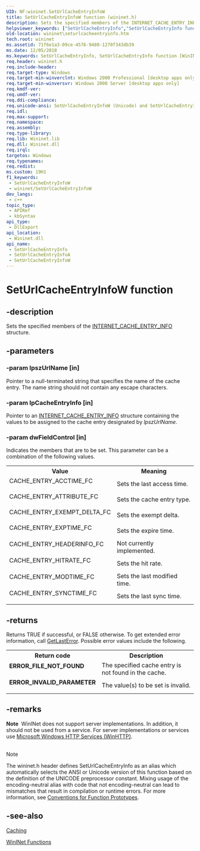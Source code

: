 ```yaml
---
UID: NF:wininet.SetUrlCacheEntryInfoW
title: SetUrlCacheEntryInfoW function (wininet.h)
description: Sets the specified members of the INTERNET_CACHE_ENTRY_INFO structure.
helpviewer_keywords: ["SetUrlCacheEntryInfo","SetUrlCacheEntryInfo function [WinINet]","SetUrlCacheEntryInfoA","SetUrlCacheEntryInfoW","_inet_seturlcacheentryinfo_function","wininet.seturlcacheentryinfo","wininet/SetUrlCacheEntryInfo","wininet/SetUrlCacheEntryInfoA","wininet/SetUrlCacheEntryInfoW"]
old-location: wininet\seturlcacheentryinfo.htm
tech.root: wininet
ms.assetid: 71f6e1a3-09ce-4576-9480-1270f343db39
ms.date: 12/05/2018
ms.keywords: SetUrlCacheEntryInfo, SetUrlCacheEntryInfo function [WinINet], SetUrlCacheEntryInfoA, SetUrlCacheEntryInfoW, _inet_seturlcacheentryinfo_function, wininet.seturlcacheentryinfo, wininet/SetUrlCacheEntryInfo, wininet/SetUrlCacheEntryInfoA, wininet/SetUrlCacheEntryInfoW
req.header: wininet.h
req.include-header: 
req.target-type: Windows
req.target-min-winverclnt: Windows 2000 Professional [desktop apps only]
req.target-min-winversvr: Windows 2000 Server [desktop apps only]
req.kmdf-ver: 
req.umdf-ver: 
req.ddi-compliance: 
req.unicode-ansi: SetUrlCacheEntryInfoW (Unicode) and SetUrlCacheEntryInfoA (ANSI)
req.idl: 
req.max-support: 
req.namespace: 
req.assembly: 
req.type-library: 
req.lib: Wininet.lib
req.dll: Wininet.dll
req.irql: 
targetos: Windows
req.typenames: 
req.redist: 
ms.custom: 19H1
f1_keywords:
 - SetUrlCacheEntryInfoW
 - wininet/SetUrlCacheEntryInfoW
dev_langs:
 - c++
topic_type:
 - APIRef
 - kbSyntax
api_type:
 - DllExport
api_location:
 - Wininet.dll
api_name:
 - SetUrlCacheEntryInfo
 - SetUrlCacheEntryInfoA
 - SetUrlCacheEntryInfoW
---
```


# SetUrlCacheEntryInfoW function


## -description

Sets the specified members of the 
<a href="https://docs.microsoft.com/windows/desktop/api/wininet/ns-wininet-internet_cache_entry_infoa">INTERNET_CACHE_ENTRY_INFO</a> structure.

## -parameters

### -param lpszUrlName [in]

Pointer to a null-terminated string that specifies the name of the cache entry. The name string should not contain any escape characters.

### -param lpCacheEntryInfo [in]

Pointer to an 
<a href="https://docs.microsoft.com/windows/desktop/api/wininet/ns-wininet-internet_cache_entry_infoa">INTERNET_CACHE_ENTRY_INFO</a> structure containing the values to be assigned to the cache entry designated by 
<i>lpszUrlName</i>.

### -param dwFieldControl [in]

Indicates the members that are to be set. This parameter can be a combination of the following values.

<table>
<tr>
<th>Value</th>
<th>Meaning</th>
</tr>
<tr>
<td width="40%">
<dl>
<dt>CACHE_ENTRY_ACCTIME_FC</dt>
</dl>
</td>
<td width="60%">
Sets the last access time.

</td>
</tr>
<tr>
<td width="40%">
<dl>
<dt>CACHE_ENTRY_ATTRIBUTE_FC</dt>
</dl>
</td>
<td width="60%">
Sets the cache entry type.

</td>
</tr>
<tr>
<td width="40%">
<dl>
<dt>CACHE_ENTRY_EXEMPT_DELTA_FC</dt>
</dl>
</td>
<td width="60%">
Sets the exempt delta.

</td>
</tr>
<tr>
<td width="40%">
<dl>
<dt>CACHE_ENTRY_EXPTIME_FC</dt>
</dl>
</td>
<td width="60%">
Sets the expire time.

</td>
</tr>
<tr>
<td width="40%">
<dl>
<dt>CACHE_ENTRY_HEADERINFO_FC</dt>
</dl>
</td>
<td width="60%">
Not currently implemented.

</td>
</tr>
<tr>
<td width="40%">
<dl>
<dt>CACHE_ENTRY_HITRATE_FC</dt>
</dl>
</td>
<td width="60%">
Sets the hit rate.

</td>
</tr>
<tr>
<td width="40%">
<dl>
<dt>CACHE_ENTRY_MODTIME_FC</dt>
</dl>
</td>
<td width="60%">
Sets the last modified time.

</td>
</tr>
<tr>
<td width="40%">
<dl>
<dt>CACHE_ENTRY_SYNCTIME_FC</dt>
</dl>
</td>
<td width="60%">
Sets the last sync time.

</td>
</tr>
</table>

## -returns

Returns TRUE if successful, or FALSE otherwise. To get extended error information, call 
<a href="https://docs.microsoft.com/windows/desktop/api/errhandlingapi/nf-errhandlingapi-getlasterror">GetLastError</a>. Possible error values include the following.

<table>
<tr>
<th>Return code</th>
<th>Description</th>
</tr>
<tr>
<td width="40%">
<dl>
<dt><b>ERROR_FILE_NOT_FOUND</b></dt>
</dl>
</td>
<td width="60%">
The specified cache entry is not found in the cache.

</td>
</tr>
<tr>
<td width="40%">
<dl>
<dt><b>ERROR_INVALID_PARAMETER</b></dt>
</dl>
</td>
<td width="60%">
The value(s) to be set is invalid.

</td>
</tr>
</table>

## -remarks

<div class="alert"><b>Note</b>  WinINet does not support server implementations. In addition, it should not be used from a service.  For server implementations or services use <a href="https://docs.microsoft.com/windows/desktop/WinHttp/winhttp-start-page">Microsoft Windows HTTP Services (WinHTTP)</a>.</div>
<div> </div>




> [!NOTE]
> The wininet.h header defines SetUrlCacheEntryInfo as an alias which automatically selects the ANSI or Unicode version of this function based on the definition of the UNICODE preprocessor constant. Mixing usage of the encoding-neutral alias with code that not encoding-neutral can lead to mismatches that result in compilation or runtime errors. For more information, see [Conventions for Function Prototypes](/windows/win32/intl/conventions-for-function-prototypes).

## -see-also

<a href="https://docs.microsoft.com/windows/desktop/WinInet/caching">Caching</a>



<a href="https://docs.microsoft.com/windows/desktop/WinInet/wininet-functions">WinINet Functions</a>

